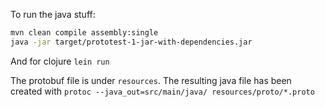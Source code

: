 To run the java stuff:

```bash
mvn clean compile assembly:single
java -jar target/prototest-1-jar-with-dependencies.jar
```

And for clojure `lein run`


The protobuf file is under `resources`. The resulting java file has been created with `protoc --java_out=src/main/java/ resources/proto/*.proto`
